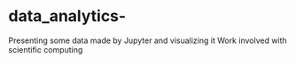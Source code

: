 # data_analytics-
Presenting some data made by Jupyter and visualizing it
Work involved with scientific computing
